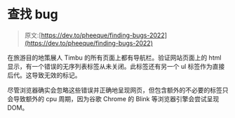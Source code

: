 # 查找 bug

> 原文:[https://dev.to/pheeque/finding-bugs-2022](https://dev.to/pheeque/finding-bugs-2022)

在旅游目的地策展人 Timbu 的所有页面上都有导航栏。验证网站页面上的 html 显示，有一个错误的无序列表标签从未关闭。此标签还有另一个 ul 标签作为直接后代。这导致无效的标记。

尽管浏览器确实会忽略这些错误并正确地呈现网页，但包含额外的不必要的标签只会导致额外的 cpu 周期，因为谷歌 Chrome 的 Blink 等浏览器引擎会尝试呈现 DOM。